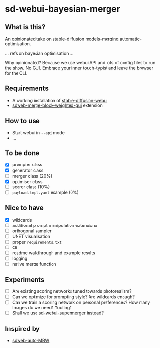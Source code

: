 # sd-webui-bayesian-merger

## What is this?

An opinionated take on stable-diffusion models-merging automatic-optimisation.

... refs on bayesian optimisation ...

Why opinionated? Because we use webui API and lots of config files to run the show. No GUI. 
Embrace your inner touch-typist and leave the browser for the CLI.

## Requirements

- A working installation of [stable-diffusion-webui](https://github.com/AUTOMATIC1111/stable-diffusion-webui)
- [sdweb-merge-block-weighted-gui](https://github.com/bbc-mc/sdweb-merge-block-weighted-gui) extension

## How to use

- Start webui in `--api` mode
- ...

## To be done

- [x] prompter class
- [x] generator class
- [ ] merger class (20%)
- [x] optimiser class
- [ ] scorer class (10%)
- [ ] `payload.tmpl.yaml` example (0%)

## Nice to have

- [x] wildcards
- [ ] additional prompt manipulation extensions
- [ ] orthogonal sampler
- [ ] UNET visualisation
- [ ] proper `requirements.txt`
- [ ] cli
- [ ] readme walkthrough and example results
- [ ] logging
- [ ] native merge function

## Experiments

- [ ] Are existing scoring networks tuned towards photorealism?
- [ ] Can we optimize for prompting style? Are wildcards enough?
- [ ] Can we train a scoring network on personal preferences? How many images do we need? Tooling?
- [ ] Shall we use [sd-webui-supermerger](https://github.com/hako-mikan/sd-webui-supermerger) instead?

## Inspired by

- [sdweb-auto-MBW](https://github.com/Xerxemi/sdweb-auto-MBW)